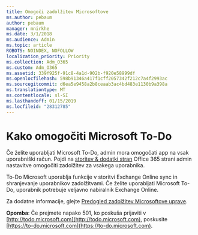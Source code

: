 ```yaml
---
title: Omogoči zadolžitev Microsoftove
ms.author: pebaum
author: pebaum
manager: mnirkhe
ms.date: 3/1/2018
ms.audience: Admin
ms.topic: article
ROBOTS: NOINDEX, NOFOLLOW
localization_priority: Priority
ms.collection: Adm_O365
ms.custom: Adm_O365
ms.assetid: 339f925f-91c8-4a1d-902b-f920e58999df
ms.openlocfilehash: 598b91346a417f1cff2057342f212c7a4f2993ac
ms.sourcegitcommit: d6ea5e9458a2b8ceaab3ac4bd483e1130b9a398a
ms.translationtype: MT
ms.contentlocale: sl-SI
ms.lasthandoff: 01/15/2019
ms.locfileid: "28312785"
---
```

# <a name="how-to-enable-microsoft-to-do"></a>Kako omogočiti Microsoft To-Do

Če želite uporabljati Microsoft To-Do, admin mora omogočati app na vsak uporabniški račun. Pojdi na [storitev &amp; dodatki stran](https://portal.office.com/adminportal/home#/Settings/ServicesAndAddIns) Office 365 strani admin nastavitve omogočiti zadolžitev za vsakega uporabnika. 
  
To-Do Microsoft uporablja funkcije v storitvi Exchange Online sync in shranjevanje uporabnikov zadolžitvami. Če želite uporabljati Microsoft To-Do, uporabnik potrebuje veljavno nabiralnik Exchange Online.
  
Za dodatne informacije, glejte [Predogled zadolžitev Microsoftove uprave](https://support.office.com/article/490c1a8c-2333-4952-8125-841afadb9620.aspx).
  
 **Opomba**: Če prejmete napako 501, ko poskuša prijaviti v [http://todo.microsoft.com](http://todo.microsoft.com), poskusite [https://to-do.microsoft.com](https://to-do.microsoft.com).
  

